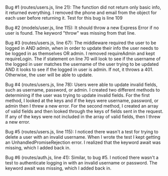 Bug #1 (routes/users.js, line 21): The function did not return only basic info, it returned everything. I removed the phone and email from the object for each user before returning it. Test for this bug is line 109

Bug #2 (models/user.js, line 115): It should throw a new Express Error if no user is found. The keyword "throw" was missing from that line. 

Bug #3 (routes/users.js, line 67): The middleware required the user to be logged in AND admin, when in order to update their info the user needs to be logged in as themselves OR admin. I removed requireAdmin and kept requireLogin. The if statement on line 70 will look to see if the username of the logged in user matches the username of the user trying to be updated AND it looks to see if the logged in user is admin. If not, it throws a 401. Otherwise, the user will be able to update. 

Bug #4 (routes/users.js, line 78): Users were able to update invalid fields, such as username, password, or admin. I created two different methods to determining if the user was trying to update invalid fields. For the first method, I looked at the keys and if the keys were username, password, or admin then I threw a new error. For the second method, I created an array of valid fields and then looked through the keys of fields sent in the request. If any of the keys were not included in the array of valid fields, then I threw a new error. 

Bug #5 (routes/users.js, line 115): I noticed there wasn't a test for trying to delete a user with an invalid username. When I wrote the test I kept getting an UnhandledPromiseRejection error. I realized that the keyword await was missing, which I added back in.

Bug #6 (routes/auth.js, line 41): Similar, to bug #5. I noticed there wasn't a test to authenticate logging in with an invalid username or password. The keyword await was missing, which I added back in.